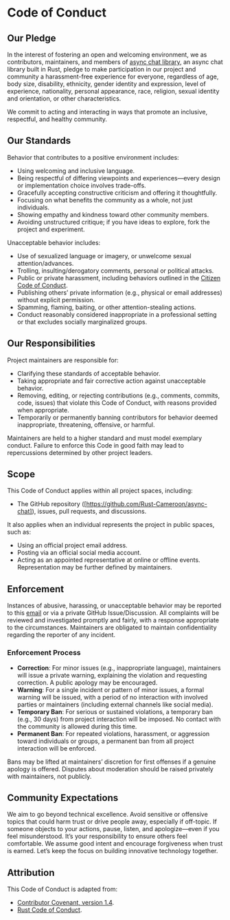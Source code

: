 # Code of Conduct

## Our Pledge
In the interest of fostering an open and welcoming environment, we as contributors, maintainers, and members of [async chat library](https://github.com/Rust-Cameroon/async-chat), an async chat library built in Rust, pledge to make participation in our project and community a harassment-free experience for everyone, regardless of age, body size, disability, ethnicity, gender identity and expression, level of experience, nationality, personal appearance, race, religion, sexual identity and orientation, or other characteristics.

We commit to acting and interacting in ways that promote an inclusive, respectful, and healthy community.

## Our Standards
Behavior that contributes to a positive environment includes:
- Using welcoming and inclusive language.
- Being respectful of differing viewpoints and experiences—every design or implementation choice involves trade-offs.
- Gracefully accepting constructive criticism and offering it thoughtfully.
- Focusing on what benefits the community as a whole, not just individuals.
- Showing empathy and kindness toward other community members.
- Avoiding unstructured critique; if you have ideas to explore, fork the project and experiment.

Unacceptable behavior includes:
- Use of sexualized language or imagery, or unwelcome sexual attention/advances.
- Trolling, insulting/derogatory comments, personal or political attacks.
- Public or private harassment, including behaviors outlined in the [Citizen Code of Conduct](https://github.com/stumpsyn/citizen-code-of-conduct).
- Publishing others’ private information (e.g., physical or email addresses) without explicit permission.
- Spamming, flaming, baiting, or other attention-stealing actions.
- Conduct reasonably considered inappropriate in a professional setting or that excludes socially marginalized groups.

## Our Responsibilities
Project maintainers are responsible for:
- Clarifying these standards of acceptable behavior.
- Taking appropriate and fair corrective action against unacceptable behavior.
- Removing, editing, or rejecting contributions (e.g., comments, commits, code, issues) that violate this Code of Conduct, with reasons provided when appropriate.
- Temporarily or permanently banning contributors for behavior deemed inappropriate, threatening, offensive, or harmful.

Maintainers are held to a higher standard and must model exemplary conduct. Failure to enforce this Code in good faith may lead to repercussions determined by other project leaders.

## Scope
This Code of Conduct applies within all project spaces, including:
- The GitHub repository ([https://github.com/Rust-Cameroon/async-chat]), issues, pull requests, and discussions.

It also applies when an individual represents the project in public spaces, such as:
- Using an official project email address.
- Posting via an official social media account.
- Acting as an appointed representative at online or offline events.
Representation may be further defined by maintainers.

## Enforcement
Instances of abusive, harassing, or unacceptable behavior may be reported to this [email](inforustcameroon@gmail.com) or via a private GitHub Issue/Discussion. All complaints will be reviewed and investigated promptly and fairly, with a response appropriate to the circumstances. Maintainers are obligated to maintain confidentiality regarding the reporter of any incident.


### Enforcement Process
- **Correction**: For minor issues (e.g., inappropriate language), maintainers will issue a private warning, explaining the violation and requesting correction. A public apology may be encouraged.
- **Warning**: For a single incident or pattern of minor issues, a formal warning will be issued, with a period of no interaction with involved parties or maintainers (including external channels like social media).
- **Temporary Ban**: For serious or sustained violations, a temporary ban (e.g., 30 days) from project interaction will be imposed. No contact with the community is allowed during this time.
- **Permanent Ban**: For repeated violations, harassment, or aggression toward individuals or groups, a permanent ban from all project interaction will be enforced.

Bans may be lifted at maintainers’ discretion for first offenses if a genuine apology is offered. Disputes about moderation should be raised privately with maintainers, not publicly.

## Community Expectations
We aim to go beyond technical excellence. Avoid sensitive or offensive topics that could harm trust or drive people away, especially if off-topic. If someone objects to your actions, pause, listen, and apologize—even if you feel misunderstood. It’s your responsibility to ensure others feel comfortable. We assume good intent and encourage forgiveness when trust is earned. Let’s keep the focus on building innovative technology together.

## Attribution
This Code of Conduct is adapted from:
- [Contributor Covenant, version 1.4](http://contributor-covenant.org/version/1/4).
- [Rust Code of Conduct](https://www.rust-lang.org/policies/code-of-conduct).

